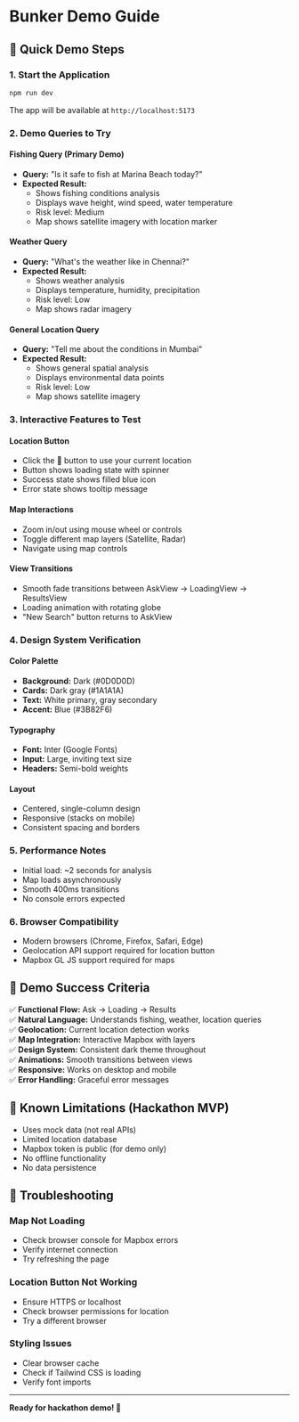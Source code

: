 # Bunker Demo Guide

## 🚀 Quick Demo Steps

### 1. Start the Application
```bash
npm run dev
```
The app will be available at `http://localhost:5173`

### 2. Demo Queries to Try

#### Fishing Query (Primary Demo)
- **Query:** "Is it safe to fish at Marina Beach today?"
- **Expected Result:** 
  - Shows fishing conditions analysis
  - Displays wave height, wind speed, water temperature
  - Risk level: Medium
  - Map shows satellite imagery with location marker

#### Weather Query
- **Query:** "What's the weather like in Chennai?"
- **Expected Result:**
  - Shows weather analysis
  - Displays temperature, humidity, precipitation
  - Risk level: Low
  - Map shows radar imagery

#### General Location Query
- **Query:** "Tell me about the conditions in Mumbai"
- **Expected Result:**
  - Shows general spatial analysis
  - Displays environmental data points
  - Risk level: Low
  - Map shows satellite imagery

### 3. Interactive Features to Test

#### Location Button
- Click the 📍 button to use your current location
- Button shows loading state with spinner
- Success state shows filled blue icon
- Error state shows tooltip message

#### Map Interactions
- Zoom in/out using mouse wheel or controls
- Toggle different map layers (Satellite, Radar)
- Navigate using map controls

#### View Transitions
- Smooth fade transitions between AskView → LoadingView → ResultsView
- Loading animation with rotating globe
- "New Search" button returns to AskView

### 4. Design System Verification

#### Color Palette
- **Background:** Dark (#0D0D0D)
- **Cards:** Dark gray (#1A1A1A)
- **Text:** White primary, gray secondary
- **Accent:** Blue (#3B82F6)

#### Typography
- **Font:** Inter (Google Fonts)
- **Input:** Large, inviting text size
- **Headers:** Semi-bold weights

#### Layout
- Centered, single-column design
- Responsive (stacks on mobile)
- Consistent spacing and borders

### 5. Performance Notes

- Initial load: ~2 seconds for analysis
- Map loads asynchronously
- Smooth 400ms transitions
- No console errors expected

### 6. Browser Compatibility

- Modern browsers (Chrome, Firefox, Safari, Edge)
- Geolocation API support required for location button
- Mapbox GL JS support required for maps

## 🎯 Demo Success Criteria

✅ **Functional Flow:** Ask → Loading → Results  
✅ **Natural Language:** Understands fishing, weather, location queries  
✅ **Geolocation:** Current location detection works  
✅ **Map Integration:** Interactive Mapbox with layers  
✅ **Design System:** Consistent dark theme throughout  
✅ **Animations:** Smooth transitions between views  
✅ **Responsive:** Works on desktop and mobile  
✅ **Error Handling:** Graceful error messages  

## 🚨 Known Limitations (Hackathon MVP)

- Uses mock data (not real APIs)
- Limited location database
- Mapbox token is public (for demo only)
- No offline functionality
- No data persistence

## 🔧 Troubleshooting

### Map Not Loading
- Check browser console for Mapbox errors
- Verify internet connection
- Try refreshing the page

### Location Button Not Working
- Ensure HTTPS or localhost
- Check browser permissions for location
- Try a different browser

### Styling Issues
- Clear browser cache
- Check if Tailwind CSS is loading
- Verify font imports

---

**Ready for hackathon demo! 🎉**
